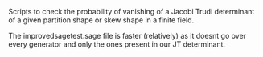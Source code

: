 Scripts to check the probability of vanishing of a Jacobi Trudi determinant of a given partition shape or skew shape in a finite field. 

The improvedsagetest.sage file is faster (relatively) as it doesnt go over every generator and only the ones present in our JT determinant.
